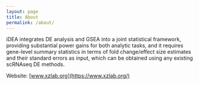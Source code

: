 ```yaml
---
layout: page
title: About
permalink: /about/
---
```

iDEA integrates DE analysis and GSEA into a joint statistical framework, providing substantial power gains for both analytic tasks, and it requires gene-level summary statistics in terms of fold change/effect size estimates and their standard errors as input, which can be obtained using any existing scRNAseq DE methods.

Website: [www.xzlab.org](https://www.xzlab.org/)

